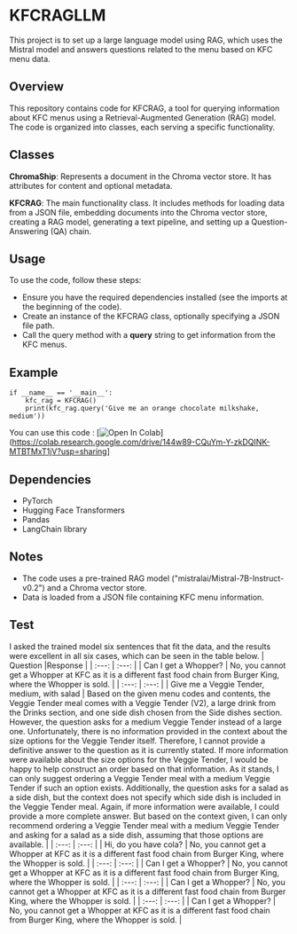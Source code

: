 # KFCRAGLLM
This project is to set up a large language model using RAG, which uses the Mistral model and answers questions related to the menu based on KFC menu data.
## Overview
This repository contains code for KFCRAG, a tool for querying information about KFC menus using a Retrieval-Augmented Generation (RAG) model. The code is organized into classes, each serving a specific functionality.
## Classes
<b>ChromaShip</b>: Represents a document in the Chroma vector store. It has attributes for content and optional metadata.

<b>KFCRAG</b>: The main functionality class. It includes methods for loading data from a JSON file, embedding documents into the Chroma vector store, creating a RAG model, generating a text pipeline, and setting up a Question-Answering (QA) chain.
## Usage
To use the code, follow these steps:

* Ensure you have the required dependencies installed (see the imports at the beginning of the code).
* Create an instance of the KFCRAG class, optionally specifying a JSON file path.
* Call the query method with a <b>query</b> string to get information from the KFC menus.

## Example
```
if __name__ == '__main__':
    kfc_rag = KFCRAG()
    print(kfc_rag.query('Give me an orange chocolate milkshake, medium'))
```
You can use this code :
[![Open In Colab](https://colab.research.google.com/assets/colab-badge.svg)](https://colab.research.google.com/drive/144w89-CQuYm-Y-zkDQINK-MTBTMxT1jV?usp=sharing]

## Dependencies
* PyTorch
* Hugging Face Transformers
* Pandas
* LangChain library

## Notes
* The code uses a pre-trained RAG model ("mistralai/Mistral-7B-Instruct-v0.2") and a Chroma vector store.
* Data is loaded from a JSON file containing KFC menu information.

## Test 
I asked the trained model six sentences that fit the data, and the results were excellent in all six cases, which can be seen in the table below.
| Question |Response   |
|  :---:  |  :---: | 
| Can I get a Whopper? | No, you cannot get a Whopper at KFC as it is a different fast food chain from Burger King, where the Whopper is sold.   | 
|  :---:  | :---:  | 
| Give me a Veggie Tender, medium, with salad | Based on the given menu codes and contents, the Veggie Tender meal comes with a Veggie Tender (V2), a large drink from the Drinks section, and one side dish chosen from the Side dishes section. However, the question asks for a medium Veggie Tender instead of a large one. Unfortunately, there is no information provided in the context about the size options for the Veggie Tender itself. Therefore, I cannot provide a definitive answer to the question as it is currently stated. If more information were available about the size options for the Veggie Tender, I would be happy to help construct an order based on that information. As it stands, I can only suggest ordering a Veggie Tender meal with a medium Veggie Tender if such an option exists. Additionally, the question asks for a salad as a side dish, but the context does not specify which side dish is included in the Veggie Tender meal. Again, if more information were available, I could provide a more complete answer. But based on the context given, I can only recommend ordering a Veggie Tender meal with a medium Veggie Tender and asking for a salad as a side dish, assuming that those options are available.   | 
| :---:  | :---:  | 
| Hi, do you have cola? | No, you cannot get a Whopper at KFC as it is a different fast food chain from Burger King, where the Whopper is sold.   | 
|  :---:   | :---:  | 
| Can I get a Whopper? | No, you cannot get a Whopper at KFC as it is a different fast food chain from Burger King, where the Whopper is sold.   | 
|  :---:   | :---:  | 
| Can I get a Whopper? | No, you cannot get a Whopper at KFC as it is a different fast food chain from Burger King, where the Whopper is sold.   | 
|  :---:  | :---:  | 
| Can I get a Whopper? | No, you cannot get a Whopper at KFC as it is a different fast food chain from Burger King, where the Whopper is sold.   | 

